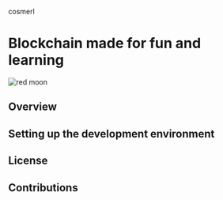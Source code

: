 cosmerl 

# Blockchain made for fun and learning

![red moon](https://unsplash.com/photos/red-moon-eGJg5iRGlg8)

## Overview

## Setting up the development environment

## License

## Contributions

